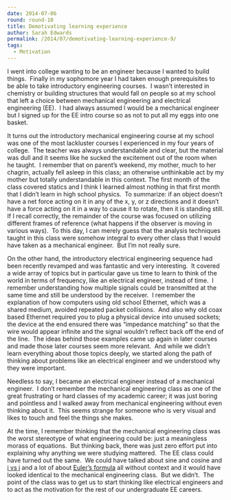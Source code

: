 ```yaml
---
date: 2014-07-06
round: round-10
title: Demotivating learning experience
author: Sarah Edwards
permalink: /2014/07/demotivating-learning-experience-9/
tags:
  - Motivation
---
```

I went into college wanting to be an engineer because I wanted to build things.  Finally in my sophomore year I had taken enough prerequisites to be able to take introductory engineering courses.  I wasn&#8217;t interested in chemistry or building structures that would fall on people so at my school that left a choice between mechanical engineering and electrical engineering (EE).  I had always assumed I would be a mechanical engineer but I signed up for the EE intro course so as not to put all my eggs into one basket.

It turns out the introductory mechanical engineering course at my school was one of the most lackluster courses I experienced in my four years of college.  The teacher was always understandable and clear, but the material was dull and it seems like he sucked the excitement out of the room when he taught.  I remember that on parent&#8217;s weekend, my mother, much to her chagrin, actually fell asleep in this class; an otherwise unthinkable act by my mother but totally understandable in this context. The first month of the class covered statics and I think I learned almost nothing in that first month that I didn&#8217;t learn in high school physics.  To summarize: if an object doesn&#8217;t have a net force acting on it in any of the x, y, or z directions and it doesn&#8217;t have a force acting on it in a way to cause it to rotate, then it is standing still. If I recall correctly, the remainder of the course was focused on utilizing different frames of reference (what happens if the observer is moving in various ways).  To this day, I can merely guess that the analysis techniques taught in this class were somehow integral to every other class that I would have taken as a mechanical engineer.  But I&#8217;m not really sure.

On the other hand, the introductory electrical engineering sequence had been recently revamped and was fantastic and very interesting.  It covered a wide array of topics but in particular gave us time to learn to think of the world in terms of frequency, like an electrical engineer, instead of time.  I remember understanding how multiple signals could be transmitted at the same time and still be understood by the receiver.  I remember the explanation of how computers using old school Ethernet, which was a shared medium, avoided repeated packet collisions.  And also why old coax based Ethernet required you to plug a physical device into unused sockets;  the device at the end ensured there was &#8220;impedance matching&#8221; so that the wire would appear infinite and the signal wouldn&#8217;t reflect back off the end of the line.  The ideas behind those examples came up again in later courses and made those later courses seem more relevant.  And while we didn&#8217;t learn everything about those topics deeply, we started along the path of thinking about problems like an electrical engineer and we understood why they were important.

Needless to say, I became an electrical engineer instead of a mechanical engineer.  I don&#8217;t remember the mechanical engineering class as one of the great frustrating or hard classes of my academic career; it was just boring and pointless and I walked away from mechanical engineering without even thinking about it.  This seems strange for someone who is very visual and likes to touch and feel the things she makes.

At the time, I remember thinking that the mechanical engineering class was the worst stereotype of what engineering could be: just a meaningless morass of equations.  But thinking back, there was just zero effort put into explaining why anything we were studying mattered.  The EE class could have turned out the same.  We could have talked about sine and cosine and [i vs j][1] and a lot of about [Euler&#8217;s formula][2] all without context and it would have looked identical to the mechanical engineering class.  But we didn&#8217;t.  The point of the class was to get us to start thinking like electrical engineers and to act as the motivation for the rest of our undergraduate EE careers.

 [1]: http://en.wikipedia.org/wiki/Imaginary_unit "In EE j is used instead of i for imaginary numbers to avoid confusion with the use of i to represent current"
 [2]: http://en.wikipedia.org/wiki/Euler%27s_formula "Euler's formula shows the relationship between sine and cosine and complex exponents (which are easier to manipulate mathematically than trig based functions)"
